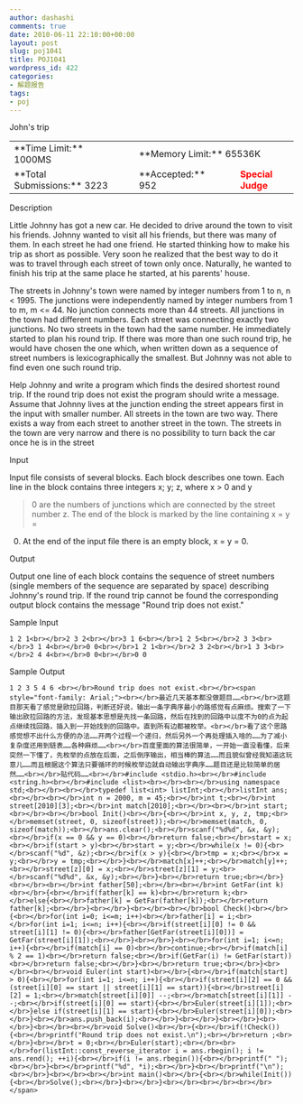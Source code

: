 ```yaml
---
author: dashashi
comments: true
date: 2010-06-11 22:10:00+00:00
layout: post
slug: poj1041
title: POJ1041
wordpress_id: 422
categories:
- 解题报告
tags:
- poj
---
```


John's trip




<table align="center" ><tbody ><tr >
<td >**Time Limit:**
 1000MS
</td>
<td width="10px" >  

</td>
<td colspan="3" >**Memory Limit:**
65536K
</td></tr><tr >
<td >**Total Submissions:** 3223
</td>
<td width="10px" >  

</td>
<td >**Accepted:** 952
</td>
<td width="10px" >  

</td>
<td style="font-weight: bold; color: red;" >Special Judge
</td></tr></tbody></table>

Description

Little Johnny
has got a new car. He decided to drive around the town to visit his
friends. Johnny wanted to visit all his friends, but there was many of
them. In each street he had one friend. He started thinking how to make
his trip as short as possible. Very soon he realized that the best way
to do it was to travel through each street of town only once. Naturally,
 he wanted to finish his trip at the same place he started, at his
parents' house.
  

  
The streets in Johnny's town were named by integer numbers from 1 to
 n, n < 1995. The junctions were independently named by integer
numbers from 1 to m, m <= 44. No junction connects more than 44
streets. All junctions in the town had different numbers. Each street
was connecting exactly two junctions. No two streets in the town had the
 same number. He immediately started to plan his round trip. If there
was more than one such round trip, he would have chosen the one which,
when written down as a sequence of street numbers is lexicographically
the smallest. But Johnny was not able to find even one such round trip.
  

  
Help Johnny and write a program which finds the desired shortest
round trip. If the round trip does not exist the program should write a
message. Assume that Johnny lives at the junction ending the street
appears first in the input with smaller number. All streets in the town
are two way. There exists a way from each street to another street in
the town. The streets in the town are very narrow and there is no
possibility to turn back the car once he is in the street
  


Input

Input
file consists of several blocks. Each block describes one town. Each
line in the block contains three integers x; y; z, where x > 0 and y
> 0 are the numbers of junctions which are connected by the street
number z. The end of the block is marked by the line containing x = y =
0. At the end of the input file there is an empty block, x = y = 0. 

Output

Output one line of
each block contains the sequence of street numbers (single members of
the sequence are separated by space) describing Johnny's round trip. If
the round trip cannot be found the corresponding output block contains
the message "Round trip does not exist." 

Sample
Input
    
    1 2 1<br></br>2 3 2<br></br>3 1 6<br></br>1 2 5<br></br>2 3 3<br></br>3 1 4<br></br>0 0<br></br>1 2 1<br></br>2 3 2<br></br>1 3 3<br></br>2 4 4<br></br>0 0<br></br>0 0

Sample Output
    
    1 2 3 5 4 6 <br></br>Round trip does not exist.<br></br><span style="font-family: Arial;"><br></br>最近几天基本都没做题目……<br></br>这题目那天看了感觉是欧拉回路，判断还好说，输出一条字典序最小的路感觉有点麻烦。搜索了一下输出欧拉回路的方法，发现基本思想是先找一条回路，然后在找到的回路中以度不为0的点为起点继续找回路，插入到一开始找到的回路中。直到所有边都被枚举。<br></br>看了这个思路感觉想不出什么方便的办法……开两个过程一个递归，然后另外一个再处理插入啥的……为了减小复杂度还用到链表……各种麻烦……<br></br>百度里面的算法很简单，一开始一直没看懂，后来突然一下懂了，先枚举的点放在后面，之后倒序输出，相当棒的算法……而且貌似曾经我知道这玩意儿……而且根据这个算法只要循环的时候枚举边就自动输出字典序……题目还是比较简单的居然……<br></br>贴代码……<br></br>#include <stdio.h><br></br>#include <string.h><br></br>#include <list><br></br><br></br>using namespace std;<br></br><br></br>typedef list<int> listInt;<br></br>listInt ans;<br></br><br></br>int n = 2000, m = 45;<br></br>int t;<br></br>int street[2010][3];<br></br>int match[2010];<br></br><br></br>int start;<br></br><br></br>bool Init()<br></br>{<br></br>int x, y, z, tmp;<br></br>memset(street, 0, sizeof(street));<br></br>memset(match, 0, sizeof(match));<br></br>ans.clear();<br></br>scanf("%d%d", &x, &y);<br></br>if(x == 0 && y == 0)<br></br>return false;<br></br>start = x;<br></br>if(start > y)<br></br>start = y;<br></br>while(x != 0){<br></br>scanf("%d", &z);<br></br>if(x > y){<br></br>tmp = x;<br></br>x = y;<br></br>y = tmp;<br></br>}<br></br>match[x]++;<br></br>match[y]++;<br></br>street[z][0] = x;<br></br>street[z][1] = y;<br></br>scanf("%d%d", &x, &y);<br></br>}<br></br>return true;<br></br>}<br></br><br></br>int father[50];<br></br><br></br>int GetFar(int k)<br></br>{<br></br>if(father[k] == k)<br></br>return k;<br></br>else{<br></br>father[k] = GetFar(father[k]);<br></br>return father[k];<br></br>}<br></br>}<br></br><br></br>bool Check()<br></br>{<br></br>for(int i=0; i<=m; i++)<br></br>father[i] = i;<br></br>for(int i=1; i<=n; i++){<br></br>if(street[i][0] != 0 && street[i][1] != 0){<br></br>father[GetFar(street[i][0])] = GetFar(street[i][1]);<br></br>}<br></br>}<br></br>for(int i=1; i<=n; i++){<br></br>if(match[i] == 0)<br></br>continue;<br></br>if(match[i] % 2 == 1)<br></br>return false;<br></br>if(GetFar(i) != GetFar(start))<br></br>return false;<br></br>}<br></br>return true;<br></br>}<br></br><br></br>void Euler(int start)<br></br>{<br></br>if(match[start] > 0){<br></br>for(int i=1; i<=n; i++){<br></br>if(street[i][2] == 0 &&(street[i][0] == start || street[i][1] == start)){<br></br>street[i][2] = 1;<br></br>match[street[i][0]] --;<br></br>match[street[i][1]] --;<br></br>if(street[i][0] == start){<br></br>Euler(street[i][1]);<br></br>}else if(street[i][1] == start){<br></br>Euler(street[i][0]);<br></br>}<br></br>ans.push_back(i);<br></br>}<br></br>}<br></br>}<br></br>}<br></br><br></br>void Solve()<br></br>{<br></br>if(!Check()){<br></br>printf("Round trip does not exist.\n");<br></br>return ;<br></br>}<br></br>t = 0;<br></br>Euler(start);<br></br><br></br>for(listInt::const_reverse_iterator i = ans.rbegin(); i != ans.rend(); ++i){<br></br>if(i != ans.rbegin()){<br></br>printf(" ");<br></br>}<br></br>printf("%d", *i);<br></br>}<br></br>printf("\n");<br></br>}<br></br><br></br>int main()<br></br>{<br></br>while(Init()){<br></br>Solve();<br></br>}<br></br>}<br></br><br></br><br></br></span>






